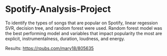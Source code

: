# Spotify-Analysis-Project
To identify the types of songs that are popular on Spotify, linear regession SVR, decision tree, and random forest were used. Random forest model was the best performing model and variables that impact popularity the most are explicit, instrumentalness, duration, loudness, and energy. 

Results: https://rpubs.com/mary18/805635
